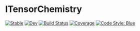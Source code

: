 # ITensorChemistry

[![Stable](https://img.shields.io/badge/docs-stable-blue.svg)](https://mtfishman.github.io/ITensorChemistry.jl/stable)
[![Dev](https://img.shields.io/badge/docs-dev-blue.svg)](https://mtfishman.github.io/ITensorChemistry.jl/dev)
[![Build Status](https://github.com/mtfishman/ITensorChemistry.jl/actions/workflows/CI.yml/badge.svg?branch=main)](https://github.com/mtfishman/ITensorChemistry.jl/actions/workflows/CI.yml?query=branch%3Amain)
[![Coverage](https://codecov.io/gh/mtfishman/ITensorChemistry.jl/branch/main/graph/badge.svg)](https://codecov.io/gh/mtfishman/ITensorChemistry.jl)
[![Code Style: Blue](https://img.shields.io/badge/code%20style-blue-4495d1.svg)](https://github.com/invenia/BlueStyle)
